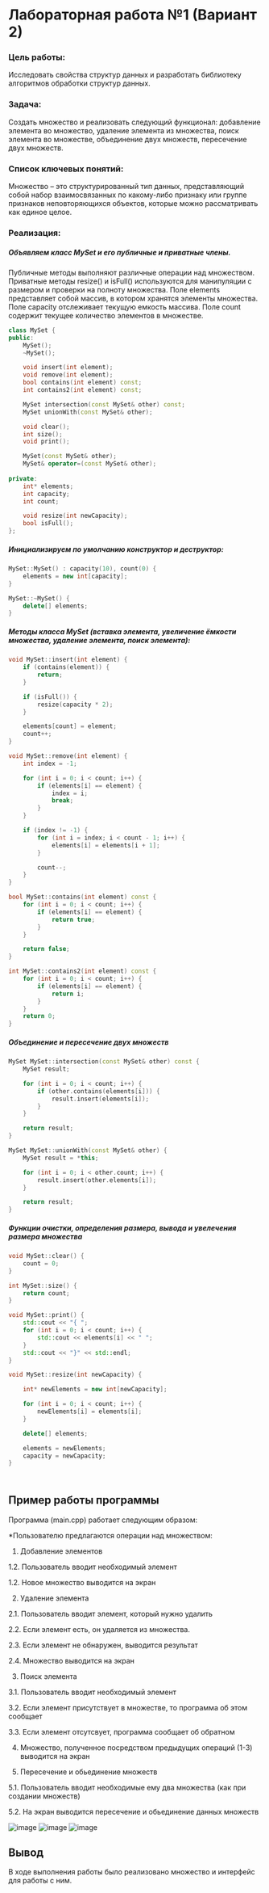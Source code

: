 # Лабораторная работа №1 (Вариант 2)

### Цель работы:

Исследовать свойства структур данных и разработать библиотеку алгоритмов обработки структур данных.

### Задача:

Создать множество и реализовать следующий функционал: добавление элемента во множество, удаление элемента из
множества, поиск элемента во множестве, объединение двух
множеств, пересечение двух множеств.

### Список ключевых понятий:

Множество – это структурированный тип данных, представляющий собой набор взаимосвязанных по какому-либо признаку или группе признаков неповторяющихся объектов, которые  можно рассматривать как единое целое.

### Реализация:


##### Объявляем класс MySet и его публичные и приватные члены.
Публичные методы выполняют различные операции над множеством.
Приватные методы resize() и isFull() используются для манипуляции с размером и проверки на полноту множества.
Поле elements представляет собой массив, в котором хранятся элементы множества.
Поле capacity отслеживает текущую емкость массива.
Поле count содержит текущее количество элементов в множестве.

```c++
class MySet {
public:
    MySet();
    ~MySet();

    void insert(int element);
    void remove(int element);
    bool contains(int element) const;
    int contains2(int element) const;

    MySet intersection(const MySet& other) const;
    MySet unionWith(const MySet& other);

    void clear();
    int size();
    void print();

    MySet(const MySet& other);
    MySet& operator=(const MySet& other);
 
private:
    int* elements;
    int capacity;
    int count;

    void resize(int newCapacity);
    bool isFull();
};
```

##### Инициализируем по умолчанию конструктор и деструктор:

```c++
MySet::MySet() : capacity(10), count(0) {
    elements = new int[capacity];
}

MySet::~MySet() {
    delete[] elements;
}
```

##### Методы класса MySet (вставка элемента, увеличение ёмкости множества, удаление элемента, поиск элемента):

```c++
void MySet::insert(int element) {
    if (contains(element)) {
        return;
    }

    if (isFull()) {
        resize(capacity * 2);
    }

    elements[count] = element;
    count++;
}

void MySet::remove(int element) {
    int index = -1;

    for (int i = 0; i < count; i++) {
        if (elements[i] == element) {
            index = i;
            break;
        }
    }

    if (index != -1) {
        for (int i = index; i < count - 1; i++) {
            elements[i] = elements[i + 1];
        }

        count--;
    }
}

bool MySet::contains(int element) const {
    for (int i = 0; i < count; i++) {
        if (elements[i] == element) {
            return true;
        }
    }

    return false;
}

int MySet::contains2(int element) const {
    for (int i = 0; i < count; i++) {
        if (elements[i] == element) {
            return i;
        }
    }
    return 0;
}
```

##### Объединение и пересечение двух множеств

```c++
MySet MySet::intersection(const MySet& other) const {
    MySet result;

    for (int i = 0; i < count; i++) {
        if (other.contains(elements[i])) {
            result.insert(elements[i]);
        }
    }

    return result;
} 

MySet MySet::unionWith(const MySet& other) {
    MySet result = *this;

    for (int i = 0; i < other.count; i++) {
        result.insert(other.elements[i]);
    }

    return result;
}
```

##### Функции очистки, определения размера, вывода и увелечения размера множества

```c++
void MySet::clear() {
    count = 0;
}

int MySet::size() {
    return count;
}

void MySet::print() {
    std::cout << "{ ";
    for (int i = 0; i < count; i++) {
        std::cout << elements[i] << " ";
    } 
    std::cout << "}" << std::endl;
}

void MySet::resize(int newCapacity) {

    int* newElements = new int[newCapacity];

    for (int i = 0; i < count; i++) {
        newElements[i] = elements[i];
    }

    delete[] elements;

    elements = newElements;
    capacity = newCapacity;
}
```

##### 

```c++
```

## Пример работы программы

Программа (main.cpp) работает следующим образом:

*Пользователю предлагаются операции над множеством:

1. Добавление элементов

1.2. Пользователь вводит необходимый элемент

1.2. Новое множество выводится на экран

2. Удаление элемента

2.1. Пользователь вводит элемент, который нужно удалить

2.2. Если элемент есть, он удаляется из множества.

2.3. Если элемент не обнаружен, выводится результат

2.4. Множество выводится на экран

3. Поиск элемента

3.1. Пользователь вводит необходимый элемент

3.2. Если элемент присутствует в множестве, то программа об этом сообщает

3.3. Если элемент отсутсвует, программа сообщает об обратном

4. Множество, полученное посредством предыдущих операций (1-3) выводится на экран

5. Пересечение и обьединение множеств

5.1. Пользователь вводит необходимые ему два множества (как при создании множеств)

5.2. На экран выводится пересечение и обьединение данных множеств


![image](images/kart1.png)  ![image](images/kart2.png)  ![image](images/kart3.png)



## Вывод

В ходе выполнения работы было реализовано множество и интерфейс для работы с ним.










